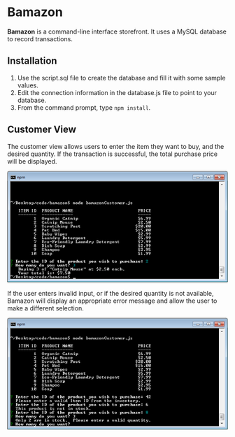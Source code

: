 # Bamazon
**Bamazon** is a command-line interface storefront.  It uses a MySQL database to record transactions.

## Installation
1. Use the script.sql file to create the database and fill it with some sample values.
1. Edit the connection information in the database.js file to point to your database.
1. From the command prompt, type `npm install`.

## Customer View
The customer view allows users to enter the item they want to buy, and the desired quantity.  If the transaction is successful, the total purchase price will be displayed.

![Successful purchase transaction](/images/cust-success.png)

If the user enters invalid input, or if the desired quantity is not available, Bamazon will display an appropriate error message and allow the user to make a different selection.

![Failed transaction attempts](/images/cust-errors.png)
